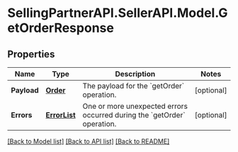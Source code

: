# SellingPartnerAPI.SellerAPI.Model.GetOrderResponse
## Properties

Name | Type | Description | Notes
------------ | ------------- | ------------- | -------------
**Payload** | [**Order**](Order.md) | The payload for the &#x60;getOrder&#x60; operation. | [optional] 
**Errors** | [**ErrorList**](ErrorList.md) | One or more unexpected errors occurred during the &#x60;getOrder&#x60; operation. | [optional] 

[[Back to Model list]](../README.md#documentation-for-models) [[Back to API list]](../README.md#documentation-for-api-endpoints) [[Back to README]](../README.md)

